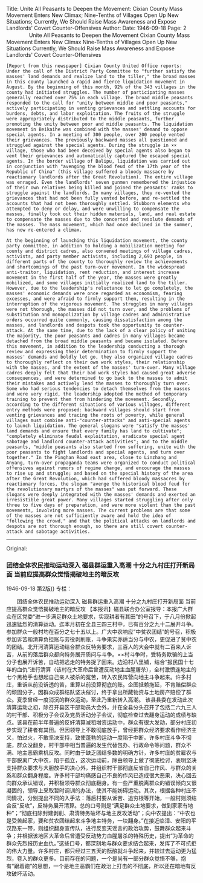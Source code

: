 Title: Unite All Peasants to Deepen the Movement: Cixian County Mass Movement Enters New Climax; Nine-Tenths of Villages Open Up New Situations; Currently, We Should Raise Mass Awareness and Expose Landlords' Covert Counter-Offensives
Author:
Date: 1946-09-18
Page: 2
　　
　　Unite All Peasants to Deepen the Movement
    Cixian County Mass Movement Enters New Climax
    Nine-Tenths of Villages Open Up New Situations
    Currently, We Should Raise Mass Awareness and Expose Landlords' Covert Counter-Offensives

    [Report from this newspaper] Cixian County United Office reports: Under the call of the District Party Committee to "further satisfy the masses' land demands and realize land to the tiller," the broad masses in this county launched a rapid and fierce liquidation movement in August. By the beginning of this month, 92% of the 343 villages in the county had initiated struggles. The number of participating masses generally reached over 75% in each village. The broad middle peasants responded to the call for "unity between middle and poor peasants," actively participating in venting grievances and settling accounts for burdens, debts, and labor exploitation. The fruits of the struggle were appropriately distributed to the middle peasants, further promoting the unity between poor and middle peasants. The liquidation movement in Beikaihe was combined with the masses' demand to oppose special agents. In a meeting of 300 people, over 200 people vented their grievances. The previously backward masses all questioned and struggled against the special agents. During the struggle in ×× village, those who had been deceived by special agents also began to vent their grievances and automatically captured the escaped special agents. In the border village of Balipu, liquidation was carried out in conjunction with "avenging the blood feud of the 17th year of the Republic of China" (this village suffered a bloody massacre by reactionary landlords after the Great Revolution). The entire village was enraged. Even the landlords' seven gunmen remembered the injustice of their own relatives being killed and joined the peasants' ranks to struggle against the landlords. In many villages, they re-vented the grievances that had not been fully vented before, and re-settled the accounts that had not been thoroughly settled. Stubborn elements who attempted to deny or delay, and were unwilling to compensate the masses, finally took out their hidden materials, land, and real estate to compensate the masses due to the concerted and resolute demands of the masses. The mass movement, which had once declined in the summer, has now re-entered a climax.

    At the beginning of launching this liquidation movement, the county party committee, in addition to holding a mobilization meeting for county and district cadres, also convened meetings of village cadres, activists, and party member activists, including 2,693 people, in different parts of the county to thoroughly review the achievements and shortcomings of the past turn-over movement. In the widespread anti-traitor, liquidation, rent reduction, and interest increase movement in the first half of the year, the masses were greatly mobilized, and some villages initially realized land to the tiller. However, due to the leadership's reluctance to let go completely, the masses' economic demands were once regarded as economism, fearing excesses, and were afraid to firmly support them, resulting in the interruption of the vigorous movement. The struggles in many villages were not thorough, the masses did not turn over, and the problems of substitution and monopolization by village cadres and administrative orders occurred quite commonly, causing dissatisfaction among the masses, and landlords and despots took the opportunity to counter-attack. At the same time, due to the lack of a clear policy of uniting the majority, the poor peasants and cadres in many villages became detached from the broad middle peasants and became isolated. Before this movement, in addition to the leadership conducting a thorough review and expressing their determination to firmly support the masses' demands and boldly let go, they also organized village cadres to thoroughly reflect on their own work styles, their relationship with the masses, and the extent of the masses' turn-over. Many village cadres deeply felt that their bad work styles had caused great adverse consequences, and were determined to go back to the masses to admit their mistakes and actively lead the masses to thoroughly turn over. Some who had serious tendencies to detach themselves from the masses and were very rigid, the leadership adopted the method of temporary training to prevent them from hindering the movement. Secondly, according to the different situations of various villages, different entry methods were proposed: backward villages should start from venting grievances and tracing the roots of poverty, while general villages must combine anti-"counter-attacks" and anti-special agents to launch liquidation. The general slogans were "satisfy the masses' land demands and ensure that every family has land to cultivate"; "completely eliminate feudal exploitation, eradicate special agent sabotage and landlord counter-attack activities"; and to the middle peasants, "middle peasants also started from suffering, unite with the poor peasants to fight landlords and special agents, and turn over together." In the Pinghan Road east area, close to Linzhang and Anyang, turn-over propaganda teams were organized to conduct political offensives against rumors of regime change, and encourage the masses to rise up and struggle; and based on the special history of the area after the Great Revolution, which had suffered bloody massacres by reactionary forces, the slogan "avenge the historical blood feud for the revolutionary martyrs of the masses" was put forward. These slogans were deeply integrated with the masses' demands and exerted an irresistible great power. Many villages started struggling after only three to five days of preparation, and were more violent than the past movements, involving more masses. The current problems are that some of the masses are not sufficiently aware and hold the idea of "following the crowd," and that the political attacks on landlords and despots are not thorough enough, so there are still covert counter-attack and sabotage activities.



<hr /> 

Original: 


### 团结全体农民推动运动深入  磁县群运重入高潮  十分之九村庄打开新局面  当前应提高群众觉悟揭破地主的暗反攻

1946-09-18
第2版()
专栏：

　　团结全体农民推动运动深入
    磁县群运重入高潮
    十分之九村庄打开新局面
    当前应提高群众觉悟揭破地主的暗反攻
    【本报讯】磁县联合办公室报导：本报广大群众在区党委“进一步满足群众土地要求，实现耕者有其田”的号召下，于八月份掀起迅速猛烈的清算运动。迄本月初在全县三四三村中，已有百分之九十二展开斗争。参加群众一般村均在百分之七十五以上。广大中农响应“中贫农团结”的号召，积极参加诉苦和清算负担账与劳役剥削账，斗争果实亦适当分与中农，更促进了贫中农的团结。北开河清算运动结合群众反特务要求，三百人的大会中就有二百来人诉苦，从前的落后群众都向特务展开质问与斗争。××村斗争时，受特务欺骗的上当分子也展开诉苦，自动把逃走的特务捉了回来。边沿村八里铺，结合“报民国十七年的血仇”进行清算（该村在大革命后曾遭反动地主血腥屠杀），全村激愤连地主的七个黑枪手也想起自己亲人被杀的冤苦，转入农民阵营向地主斗争起来。许多村庄，重诉从前没诉透的苦，重算以前没算彻底的账。企图抵赖拖延，不肯赔偿群众的顽固分子，因群众成群结队坚决催讨，终于拿出所藏物资与土地房产赔偿了群众。夏季曾经一度消沉的群众运动，至此乃重新转入高潮。
    该县县委在发动此次清算运动之初，除召开县区干部动员大会外，并在全县分头召开了包括二六九三人的村干部、积极分子会议及党员活动分子会议，彻底检查过去翻身运动的成绩与缺点。该县在前半年普遍的反奸清算减租增资运动中，群众有很大发动，部分村庄初步实现了耕者有其田。但因领导上不敢彻底放手，曾经把群众经济要求看作经济主义，怕过火，不敢坚决支持，致使蓬勃的运动一度陷于中断。许多村庄斗争不彻底，群众没翻身，村干部中相当普遍的发生代替包办、行政命令等问题，群众不满、地主恶霸乘机反攻。同时由于缺乏团结多数的明确方针，许多村庄的贫雇农与干部脱离广大中农，陷于孤立，这次运动前，除由领导上做了彻底检讨，表明坚决支持群众要求与大胆放手的决心外，并组织村干部彻底反省自己作风、与群众的关系和群众翻身程度。许多村干部均痛感自己不良的作风已造成很大恶果，决心回去向群众承认错误，并积极领导群众彻底翻身。有一些严重脱离群众的错误倾向又很凝固的，领导上采取暂时调训的办法，使其不能妨碍运动。其次，根据各种村庄不同情况，分别提出不同的入手法：落后村要从诉苦、追穷根等开始，一般村则须结合反“反攻”，反特务展开清算。总的口号则是“满足群众土地要求，做到家家有地种”；“彻底扫除封建剥削、肃清特务破坏与地主反攻活动”；向中农提出：“中农也是受苦起家，要和贫农团结起来斗争地主特务，一块翻身。”在接近临漳、安阳的平汉路东一带，则组织翻身宣传队，进行反变天谣言的政治攻势，鼓舞群众起来斗争；并根据该地区大革命后曾遭受反动势力血腥屠杀的特殊历史，提出“为革命的群众先烈报历史血仇。”这些口号，都深刻地与群众要求结合起来，发挥了不可抗拒的伟大力量。许多村庄，都只经过三五天的酝酿就斗争起来，并较过去运动更为猛烈，卷入的群众更多。目前存在的问题，一个是尚有一部分群众觉悟不够，抱有“跟着跑”的思想，一个是地主恶霸们在政治上打击的不彻底，所以还在暗地有反攻破坏活动。
